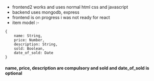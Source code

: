 - frontend2 works and uses normal html css and javascript
- backend uses mongodb, express
- frontend is on progress i was not ready for react
- item model :-
```
{
    name: String,
    price: Number,
    description: String,
    sold: Boolean,
    date_of_sold: Date
}
```
#### name, price, description are compulsory and sold and date_of_sold is optional